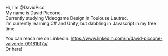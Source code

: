 Hi, I’m @DavidPicc  
My name is David Piccone.  
Currently studying Videogame Design in Toulouse Lautrec.  
I’m currently learning C# and Unity, but dabbling in Javascript in my free time.  

You can reach me on Linkedin: https://www.linkedin.com/in/david-piccone-valverde-09181b17a/  
Or here!

<!---
DavidPicc/DavidPicc is a ✨ special ✨ repository because its `README.md` (this file) appears on your GitHub profile.
You can click the Preview link to take a look at your changes.
--->
